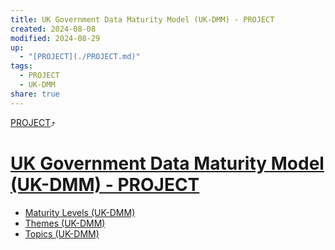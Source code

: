 ```yaml
---
title: UK Government Data Maturity Model (UK-DMM) - PROJECT
created: 2024-08-08
modified: 2024-08-29
up:
  - "[PROJECT](./PROJECT.md)"
tags:
  - PROJECT
  - UK-DMM
share: true
---
```

[PROJECT](./PROJECT.md)⤴️
# [UK Government Data Maturity Model (UK-DMM) - PROJECT](UK%20Government%20Data%20Maturity%20Model%20(UK-DMM)%20-%20PROJECT.md)
- [Maturity Levels (UK-DMM)](./Maturity%20Levels%20(UK-DMM).md)
- [Themes (UK-DMM)](./Themes%20(UK-DMM).md)
- [Topics (UK-DMM)](./Topics%20(UK-DMM).md)
